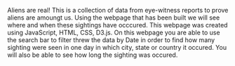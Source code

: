 Aliens are real! This is a collection of data from eye-witness reports to prove aliens are amoungt us. Using the webpage that has been built we will see where and when these sightings have occcured. 
This webpage was created using JavaScript, HTML, CSS, D3.js.
On this webpage you are able to use the search bar to filter threw the data by Date in order to find how many sighting were seen in one day in which city, state or country it occured. You will also be able to see how long the sighting was occured.
